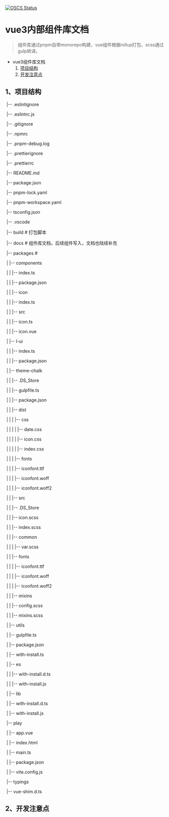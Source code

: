 [![OSCS Status](https://www.oscs1024.com/platform/badge/xuzhihui123/l-ui-component.svg?size=small)](https://www.oscs1024.com/project/xuzhihui123/l-ui-component?ref=badge_small)

# vue3内部组件库文档
> 组件库通过pnpm自带monorepo构建，vue组件根据rollup打包，scss通过gulp转译。

- vue3组件库文档
  1. [项目结构](#1、项目结构)
  2. [开发注意点](#2、开发注意点)

## 1、项目结构

​    |-- .eslintignore

​    |-- .eslintrc.js

​    |-- .gitignore

​    |-- .npmrc

​    |-- .pnpm-debug.log

​    |-- .prettierignore

​    |-- .prettierrc

​    |-- README.md

​    |-- package.json

​    |-- pnpm-lock.yaml

​    |-- pnpm-workspace.yaml

​    |-- tsconfig.json

​    |-- .vscode

​    |-- build # 打包脚本

​    |-- docs # 组件库文档，后续组件写入，文档也陆续补充

​    |-- packages # 

​    |   |-- components

​    |   |   |-- index.ts

​    |   |   |-- package.json

​    |   |   |-- icon

​    |   |       |-- index.ts

​    |   |       |-- src

​    |   |           |-- icon.ts

​    |   |           |-- icon.vue

​    |   |-- l-ui

​    |   |   |-- index.ts

​    |   |   |-- package.json

​    |   |-- theme-chalk

​    |   |   |-- .DS_Store

​    |   |   |-- gulpfile.ts

​    |   |   |-- package.json

​    |   |   |-- dist

​    |   |   |   |-- css

​    |   |   |   |   |-- date.css

​    |   |   |   |   |-- icon.css

​    |   |   |   |   |-- index.css

​    |   |   |   |-- fonts

​    |   |   |       |-- iconfont.ttf

​    |   |   |       |-- iconfont.woff

​    |   |   |       |-- iconfont.woff2

​    |   |   |-- src

​    |   |       |-- .DS_Store

​    |   |       |-- icon.scss

​    |   |       |-- index.scss

​    |   |       |-- common

​    |   |       |   |-- var.scss

​    |   |       |-- fonts

​    |   |       |   |-- iconfont.ttf

​    |   |       |   |-- iconfont.woff

​    |   |       |   |-- iconfont.woff2

​    |   |       |-- mixins

​    |   |           |-- config.scss

​    |   |           |-- mixins.scss

​    |   |-- utils

​    |       |-- gulpfile.ts

​    |       |-- package.json

​    |       |-- with-install.ts

​    |       |-- es

​    |       |   |-- with-install.d.ts

​    |       |   |-- with-install.js

​    |       |-- lib

​    |           |-- with-install.d.ts

​    |           |-- with-install.js

​    |-- play

​    |   |-- app.vue

​    |   |-- index.html

​    |   |-- main.ts

​    |   |-- package.json

​    |   |-- vite.config.js

​    |-- typings

​        |-- vue-shim.d.ts

## 2、开发注意点